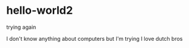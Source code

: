 # hello-world2
trying again

I don't know anything about computers but I'm trying
I love dutch bros
